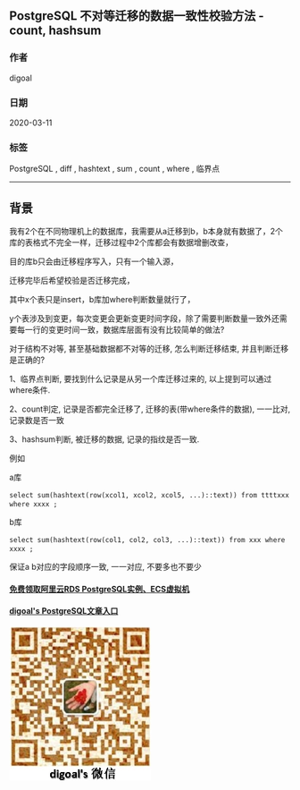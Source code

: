 ## PostgreSQL 不对等迁移的数据一致性校验方法 - count, hashsum    
          
### 作者                                                                          
digoal                                                                                                                   
                            
### 日期                                                                                                                   
2020-03-11                                                                                                               
                                                                                                                   
### 标签                                                                                                                   
PostgreSQL , diff , hashtext , sum , count , where , 临界点 
                       
----                 
                            
## 背景      
  
我有2个在不同物理机上的数据库，我需要从a迁移到b，b本身就有数据了，2个库的表格式不完全一样，迁移过程中2个库都会有数据增删改查，  
  
目的库b只会由迁移程序写入，只有一个输入源，  
  
迁移完毕后希望校验是否迁移完成，  
  
其中x个表只是insert，b库加where判断数量就行了，  
  
y个表涉及到变更，每次变更会更新变更时间字段，除了需要判断数量一致外还需要每一行的变更时间一致，数据库层面有没有比较简单的做法?  
  
  
对于结构不对等, 甚至基础数据都不对等的迁移, 怎么判断迁移结束, 并且判断迁移是正确的?  
  
1、临界点判断, 要找到什么记录是从另一个库迁移过来的, 以上提到可以通过where条件.   
  
2、count判定, 记录是否都完全迁移了, 迁移的表(带where条件的数据), 一一比对, 记录数是否一致  
  
3、hashsum判断, 被迁移的数据, 记录的指纹是否一致.  
  
例如  
  
a库  
  
```  
select sum(hashtext(row(xcol1, xcol2, xcol5, ...)::text)) from ttttxxx where xxxx ;  
```  
  
b库  
  
```  
select sum(hashtext(row(col1, col2, col3, ...)::text)) from xxx where xxxx ;  
```  
  
保证a b对应的字段顺序一致, 一一对应, 不要多也不要少  
  
  
#### [免费领取阿里云RDS PostgreSQL实例、ECS虚拟机](https://www.aliyun.com/database/postgresqlactivity "57258f76c37864c6e6d23383d05714ea")
  
  
#### [digoal's PostgreSQL文章入口](https://github.com/digoal/blog/blob/master/README.md "22709685feb7cab07d30f30387f0a9ae")
  
  
![digoal's weixin](../pic/digoal_weixin.jpg "f7ad92eeba24523fd47a6e1a0e691b59")
  
